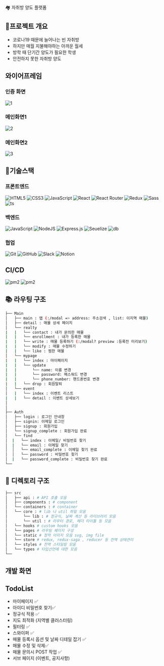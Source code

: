 🏘 자취방 양도 플랫폼

## 🔎프로젝트 개요

- 코로나19 때문에 늘어나는 빈 자취방
- 하지만 매월 지불해야하는 아까운 월세
- 방학 때 단기간 양도가 필요한 학생
- 안전하지 못한 자취방 양도

## 와이어프레임

### 인증 화면

![1](https://user-images.githubusercontent.com/40492343/160358578-dea6920a-d6fe-47fe-9460-567424d5ca01.png)

### 메인화면1

![2](https://user-images.githubusercontent.com/40492343/160358594-1efd3f70-e2a7-4151-9a6c-448cff7fb156.png)

### 메인화면2

![3](https://user-images.githubusercontent.com/40492343/160358619-eb162941-919d-4b39-af1f-135280ec41e3.png)

## 🚩기술스택

### 프론트엔드

![HTML5](https://img.shields.io/badge/html5-%23E34F26.svg?style=for-the-badge&logo=html5&logoColor=white)
![CSS3](https://img.shields.io/badge/css3-%231572B6.svg?style=for-the-badge&logo=css3&logoColor=white)
![JavaScript](https://img.shields.io/badge/javascript-%23323330.svg?style=for-the-badge&logo=javascript&logoColor=%23F7DF1E)
![React](https://img.shields.io/badge/react-%2320232a.svg?style=for-the-badge&logo=react&logoColor=%2361DAFB)
![React Router](https://img.shields.io/badge/React_Router-CA4245?style=for-the-badge&logo=react-router&logoColor=white)
![Redux](https://img.shields.io/badge/redux-%23593d88.svg?style=for-the-badge&logo=redux&logoColor=white)
![Sass](https://img.shields.io/badge/Sass-CC6699?style=for-the-badge&logo=sass&logoColor=white)
![ts](https://img.shields.io/badge/TypeScript-3178C6?style=flat-square&logo=typescript&logoColor=white)

### 백엔드

![JavaScript](https://img.shields.io/badge/javascript-%23323330.svg?style=for-the-badge&logo=javascript&logoColor=%23F7DF1E)
![NodeJS](https://img.shields.io/badge/node.js-6DA55F?style=for-the-badge&logo=node.js&logoColor=white)
![Express.js](https://img.shields.io/badge/express.js-%23404d59.svg?style=for-the-badge&logo=express&logoColor=%2361DAFB)
![Seuelize](https://img.shields.io/badge/-Sequelize-52B0E7?style=for-the-badge&logo=sequelize&logoColor=white)
![db](https://img.shields.io/badge/MySql-000000?style=flat-square&logo=MySQL&logoColor=white)

### 협업

![Git](https://img.shields.io/badge/git-%23F05033.svg?style=for-the-badge&logo=git&logoColor=white)
![GitHub](https://img.shields.io/badge/github-%23121011.svg?style=for-the-badge&logo=github&logoColor=white)
![Slack](https://img.shields.io/badge/Slack-4A154B?style=for-the-badge&logo=slack&logoColor=white)
![Notion](https://img.shields.io/badge/Notion-%23000000.svg?style=for-the-badge&logo=notion&logoColor=white)

## CI/CD

![pm2](https://img.shields.io/badge/AWS-FF9900?style=for-the-badge&logo=AWS-Lambda&logoColor=white)
![pm2](https://img.shields.io/badge/pm2-000000?style=for-the-badge&logo=aws&logoColor=white)

## 📚 라우팅 구조

```bash
├── Main
│   ├── main : 맵 (:/modal => address: 주소검색 , list: 이지역 매물)
│   ├── detail : 매물 상세 페이지
│   └── realty
|   |   └── contact : 내가 문의한 매물
|   |   └── enrollment : 내가 등록한 매물
|   |   └── write : 매물 등록하기 (:/modal? preview :등록전 미리보기)
|   |   └── modify : 매물 수정하기
|   |   └── like : 찜한 매물
│   └── mypage
|   |   └── index : 마이페이지
|   |   └── update
|   |       └── name: 이름 변경
|   |       └── password: 패스워드 변경
|   |       └── phone_number: 핸드폰번호 변경
|   |   └── drop : 회원탈퇴
│   └── event
│   |   └── index : 이벤트 리스트
|   |   └── detail : 이벤트 상세보기
│
│
├── Auth
│   ├── login : 로그인 안내창
│   ├── signin: 이메일 로그인
│   ├── signup : 회원가입
│   └── signup_complete : 회원가입 완료
│   └── find
│  |   └── index : 이메일/ 비밀번호 찾기
│  |   └── email : 이메일 찾기
│  │   └── email_complete : 이메일 찾기 완료
│  │   └── password : 비밀번호 찾기
│  |   └── password_complete : 비밀번호 찾기 완료
└──
```

## 📁 디렉토리 구조

```bash
├── src
│   ├── api : # API 호출 모음
│   ├── components : # component
│   └── containers : # container
│   └── core : # lib 나 util 파일 모음
│       └── lib : # 정규식, 날짜 계산 등 라이브러리 모음
│       └── util : # 라우터 경로, 헤더 타이틀 등 모음
│   └── hooks # custom hooks 모음
│   └── pages # 라우팅 페이지 구성
│   └── static # 정적 이미지 모음 svg, img file
│   └── store # redux, redux-saga , reducer 등 전역 상태관리
│   └── styles # 전역 스타일링 모음
│   └── types # 타입선언에 대한 모음
└──
```

## 개발 화면

## TodoList

- 마이페이지 ✅
- 아이디 비밀번호 찾기✅
- 정규식 적용 ✅
- 지도 최적화 (지역별 클러스터링)
- 필터링 ✅
- 스와이퍼 ✅
- 매물 등록시 옵션 및 날짜 디테일 잡기 ✅
- 매물 수정 및 삭제✅
- 매물 문의시 POST 작업 ✅
- 서브 페이지 (이벤트, 공지사항)

